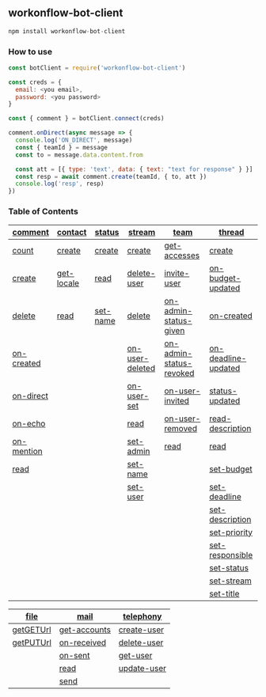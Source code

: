 ## workonflow-bot-client ##

```js
npm install workonflow-bot-client
```

### How to use ###
```js
const botClient = require('workonflow-bot-client')

const creds = {
  email: <you email>,
  password: <you password>
}

const { comment } = botClient.connect(creds)

comment.onDirect(async message => {
  console.log('ON_DIRECT', message)
  const { teamId } = message
  const to = message.data.content.from

  const att = [{ type: 'text', data: { text: "text for response" } }]
  const resp = await comment.create(teamId, { to, att })
  console.log('resp', resp)
})
```

### Table of Contents ###

| [comment](#io)    | [contact](#contact)               |[status](#status)           | [stream](#stream)                          |[team](#team)                                           |[thread](#thread)                                 |
|---|---|---|---|---|------|
| [count](#io)      | [create](#contact-create)         |[create](#status-create)    | [create](#stream-create)                   |[get-accesses](#team-get-accesses)                      |[create](#thread-create)                          |
| [create](#io)     | [get-locale](#contact-get-locale) |[read](#status-read)        | [delete-user](#stream-delete-user)         |[invite-user](#team-invite-user)                        |[on-budget-updated](#thread-on-budget-updated)    |
| [delete](#io)     | [read](#contact-read)             |[set-name](#status-set-name)| [delete](#stream-delete)                   |[on-admin-status-given](#team-on-admin-status-given)    |[on-created](#thread-on-created)                  |
| [on-created](#io) |                                   |                            | [on-user-deleted](#stream-on-user-deleted) |[on-admin-status-revoked](#team-on-admin-status-revoked)|[on-deadline-updated](#thread-on-deadline-updated)|
| [on-direct](#io)  |                                   |                            | [on-user-set](#stream-on-user-set)         |[on-user-invited](#team-on-user-invited)                |[status-updated](#thread-status-updated)          |
| [on-echo](#io)    |                                   |                            | [read](#stream-read)                       |[on-user-removed](#team-on-user-removed)                |[read-description](#thread-read-description)      |
| [on-mention](#io) |                                   |                            | [set-admin](#stream-set-admin)             |[read](#team-read)                                      |[read](#thread-read)                              |
| [read](#io)       |                                   |                            | [set-name](#stream-set-name)               |                                                        |[set-budget](#thread-set-budget)                  |
|                   |                                   |                            | [set-user](#stream-set-user)               |                                                        |[set-deadline](#thread-set-deadline)              |
|                   |                                   |                            |                                            |                                                        |[set-description](#thread-set-description)        |
|                   |                                   |                            |                                            |                                                        |[set-priority](#thread-set-priority)              |
|                   |                                   |                            |                                            |                                                        |[set-responsible](#thread-set-responsible)        |
|                   |                                   |                            |                                            |                                                        |[set-status](#thread-set-status)                  |
|                   |                                   |                            |                                            |                                                        |[set-stream](#thread-set-stream)                  |
|                   |                                   |                            |                                            |                                                        |[set-title](#thread-set-title)                    |

| [file](#file)           |[mail](#mail)                      |[telephony](#telephony)              |
|---|---|---|
| [getGETUrl](#getGETUrl) |[get-accounts](#mail-get-accounts) |[create-user](#telephony-create-user)|
| [getPUTUrl](#getPUTUrl) |[on-received](#mail-on-received)   |[delete-user](#telephony-delete-user)|
|                         |[on-sent](#mail-on-sent)           |[get-user](#telephony-get-user)      |
|                         |[read](#mail-read)                 |[update-user](#telephony-update-user)|
|                         |[send](#mail-send)                 |                                     |

